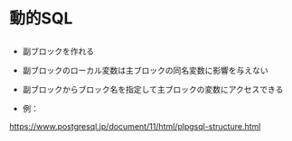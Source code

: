 # 動的SQL

## 

* 副ブロックを作れる
* 副ブロックのローカル変数は主ブロックの同名変数に影響を与えない
* 副ブロックからブロック名を指定して主ブロックの変数にアクセスできる

* 例：

https://www.postgresql.jp/document/11/html/plpgsql-structure.html
